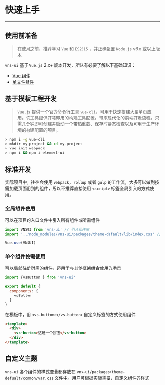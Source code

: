 
# 快速上手

----

## 使用前准备

> 在使用之前，推荐学习 `Vue` 和 `ES2015` ，并正确配置 `Node.js` v6.x 或以上版本

`vns-ui` 基于 `Vue.js` 2.x+ 版本开发，所以有必要了解以下基础知识：
- [Vue 组件](https://cn.vuejs.org/v2/guide/components.html)
- [单文件组件](https://cn.vuejs.org/v2/guide/single-file-components.html)

## 基于模板工程开发

> `Vue.js` 提供一个官方命令行工具 `vue-cli`，可用于快速搭建大型单页应用。该工具提供开箱即用的构建工具配置，带来现代化的前端开发流程。只需几分钟即可创建并启动一个带热重载、保存时静态检查以及可用于生产环境的构建配置的项目。

```bash
> npm i -g vue-cli
> mkdir my-project && cd my-project
> vue init webpack
> npm i && npm i element-ui
```

## 标准开发

实际项目中，往往会使用 `webpack`，`rollup` 或者 `gulp` 的工作流，大多可以做到按需加载页面用到的组件，所以不推荐直接使用 `<script>` 标签全局引入的方式使用。

### 全局组件使用

可以在项目的入口文件中引入所有组件或所需组件

```js
import VNSUI from 'vns-ui' // 引入组件库
import '../node_modules/vns-ui/packages/theme-default/lib/index.css' // 引入样式库

Vue.use(VNSUI)
```

### 单个组件按需使用

可以局部注册所需的组件，适用于与其他框架组合使用的场景

```js
import {vsButton } from 'vns-ui'

export default {
  components: {
    vsButton
  }
}
```

在模板中，用 `<vs-button></vs-button>` 自定义标签的方式使用组件

```html
<template>
  <div>
    <vs-button>这是一个按钮</vs-button>
  </div>
</template>
```

## 自定义主题

`vns-ui` 各个组件的样式变量都存放在 `vns-ui/packages/theme-defualt/common/var.css` 文件中。用户可根据实际需要，自定义组件的样式
